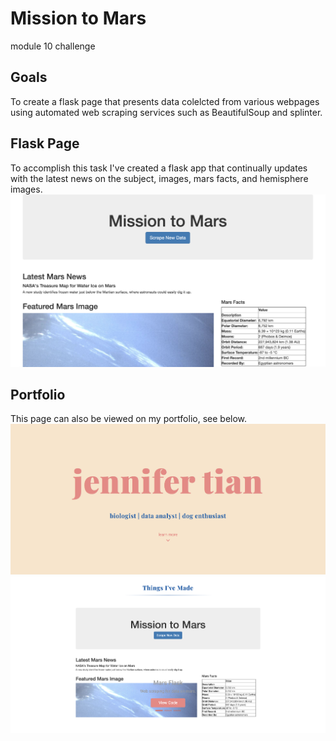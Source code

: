 # Mission to Mars
module 10 challenge

## Goals
To create a flask page that presents data colelcted from various webpages using automated web scraping services such as BeautifulSoup and splinter.

## Flask Page
To accomplish this task I've created a flask app that continually updates with the latest news on the subject, images, mars facts, and hemisphere images.
![mars flask](pictures/mars-page.png)

## Portfolio
This page can also be viewed on my portfolio, see below.
![portfolio](pictures/portfolio1.png)
![portfolio](pictures/portfolio2.png)